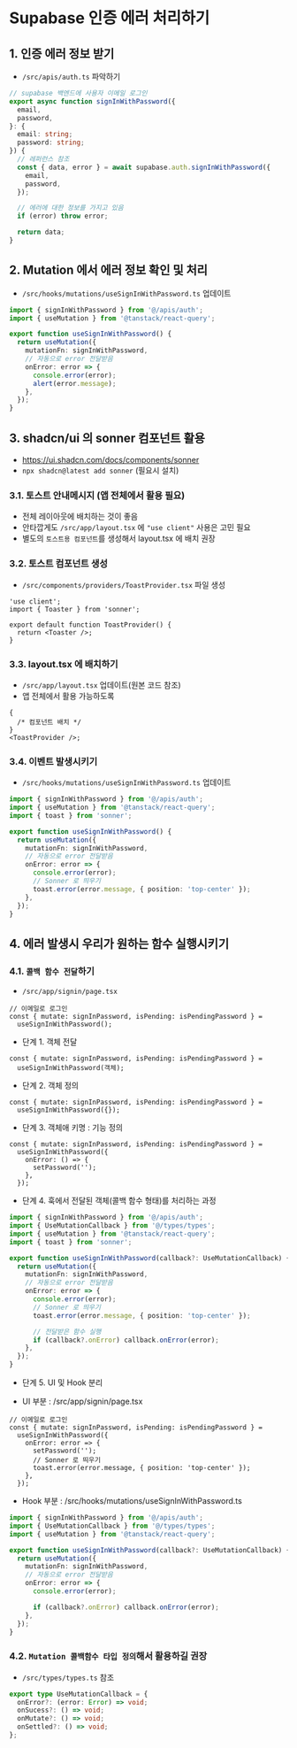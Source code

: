# Supabase 인증 에러 처리하기

## 1. 인증 에러 정보 받기

- `/src/apis/auth.ts` 파악하기

```ts
// supabase 백엔드에 사용자 이메일 로그인
export async function signInWithPassword({
  email,
  password,
}: {
  email: string;
  password: string;
}) {
  // 레퍼런스 참조
  const { data, error } = await supabase.auth.signInWithPassword({
    email,
    password,
  });

  // 에러에 대한 정보를 가지고 있음
  if (error) throw error;

  return data;
}
```

## 2. Mutation 에서 에러 정보 확인 및 처리

- `/src/hooks/mutations/useSignInWithPassword.ts` 업데이트

```ts
import { signInWithPassword } from '@/apis/auth';
import { useMutation } from '@tanstack/react-query';

export function useSignInWithPassword() {
  return useMutation({
    mutationFn: signInWithPassword,
    // 자동으로 error 전달받음
    onError: error => {
      console.error(error);
      alert(error.message);
    },
  });
}
```

## 3. shadcn/ui 의 sonner 컴포넌트 활용

- https://ui.shadcn.com/docs/components/sonner
- `npx shadcn@latest add sonner` (필요시 설치)

### 3.1. 토스트 안내메시지 (앱 전체에서 활용 필요)

- 전체 레이아웃에 배치하는 것이 좋음
- 안타깝게도 `/src/app/layout.tsx` 에 `"use client"` 사용은 고민 필요
- 별도의 `토스트용 컴포넌트`를 생성해서 layout.tsx 에 배치 권장

### 3.2. 토스트 컴포넌트 생성

- `/src/components/providers/ToastProvider.tsx` 파일 생성

```tsx
'use client';
import { Toaster } from 'sonner';

export default function ToastProvider() {
  return <Toaster />;
}
```

### 3.3. layout.tsx 에 배치하기

- `/src/app/layout.tsx` 업데이트(원본 코드 참조)
- 앱 전체에서 활용 가능하도록

```tsx
{
  /* 컴포넌트 배치 */
}
<ToastProvider />;
```

### 3.4. 이벤트 발생시키기

- `/src/hooks/mutations/useSignInWithPassword.ts` 업데이트

```ts
import { signInWithPassword } from '@/apis/auth';
import { useMutation } from '@tanstack/react-query';
import { toast } from 'sonner';

export function useSignInWithPassword() {
  return useMutation({
    mutationFn: signInWithPassword,
    // 자동으로 error 전달받음
    onError: error => {
      console.error(error);
      // Sonner 로 띄우기
      toast.error(error.message, { position: 'top-center' });
    },
  });
}
```

## 4. 에러 발생시 우리가 원하는 함수 실행시키기

### 4.1. `콜백 함수 전달`하기

- `/src/app/signin/page.tsx`

```tsx
// 이메일로 로그인
const { mutate: signInPassword, isPending: isPendingPassword } =
  useSignInWithPassword();
```

- 단계 1. 객체 전달

```tsx
const { mutate: signInPassword, isPending: isPendingPassword } =
  useSignInWithPassword(객체);
```

- 단계 2. 객체 정의

```tsx
const { mutate: signInPassword, isPending: isPendingPassword } =
  useSignInWithPassword({});
```

- 단계 3. 객체애 키명 : 기능 정의

```tsx
const { mutate: signInPassword, isPending: isPendingPassword } =
  useSignInWithPassword({
    onError: () => {
      setPassword('');
    },
  });
```

- 단계 4. 훅에서 전달된 객체(콜백 함수 형태)를 처리하는 과정

```ts
import { signInWithPassword } from '@/apis/auth';
import { UseMutationCallback } from '@/types/types';
import { useMutation } from '@tanstack/react-query';
import { toast } from 'sonner';

export function useSignInWithPassword(callback?: UseMutationCallback) {
  return useMutation({
    mutationFn: signInWithPassword,
    // 자동으로 error 전달받음
    onError: error => {
      console.error(error);
      // Sonner 로 띄우기
      toast.error(error.message, { position: 'top-center' });

      // 전달받은 함수 실행
      if (callback?.onError) callback.onError(error);
    },
  });
}
```

- 단계 5. UI 및 Hook 분리

- UI 부분 : /src/app/signin/page.tsx

```tsx
// 이메일로 로그인
const { mutate: signInPassword, isPending: isPendingPassword } =
  useSignInWithPassword({
    onError: error => {
      setPassword('');
      // Sonner 로 띄우기
      toast.error(error.message, { position: 'top-center' });
    },
  });
```

- Hook 부분 : /src/hooks/mutations/useSignInWithPassword.ts

```ts
import { signInWithPassword } from '@/apis/auth';
import { UseMutationCallback } from '@/types/types';
import { useMutation } from '@tanstack/react-query';

export function useSignInWithPassword(callback?: UseMutationCallback) {
  return useMutation({
    mutationFn: signInWithPassword,
    // 자동으로 error 전달받음
    onError: error => {
      console.error(error);

      if (callback?.onError) callback.onError(error);
    },
  });
}
```

### 4.2. `Mutation 콜백함수 타입 정의`해서 활용하길 권장

- `/src/types/types.ts` 참조

```ts
export type UseMutationCallback = {
  onError?: (error: Error) => void;
  onSucess?: () => void;
  onMutate?: () => void;
  onSettled?: () => void;
};
```
